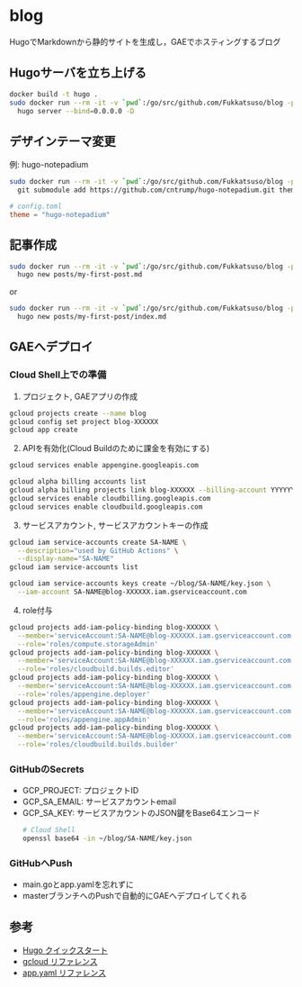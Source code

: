 # blog
HugoでMarkdownから静的サイトを生成し，GAEでホスティングするブログ

## Hugoサーバを立ち上げる
```sh
docker build -t hugo .
sudo docker run --rm -it -v `pwd`:/go/src/github.com/Fukkatsuso/blog -p 1313:1313 hugo \
  hugo server --bind=0.0.0.0 -D
```

## デザインテーマ変更
例: hugo-notepadium
```sh
sudo docker run --rm -it -v `pwd`:/go/src/github.com/Fukkatsuso/blog -p 1313:1313 hugo \
  git submodule add https://github.com/cntrump/hugo-notepadium.git themes/hugo-notepadium
```
```toml
# config.toml
theme = "hugo-notepadium"
```

## 記事作成
```sh
sudo docker run --rm -it -v `pwd`:/go/src/github.com/Fukkatsuso/blog -p 1313:1313 hugo \
  hugo new posts/my-first-post.md
```
or
```sh
sudo docker run --rm -it -v `pwd`:/go/src/github.com/Fukkatsuso/blog -p 1313:1313 hugo \
  hugo new posts/my-first-post/index.md
```

## GAEへデプロイ
### Cloud Shell上での準備
1. プロジェクト, GAEアプリの作成
```sh
gcloud projects create --name blog
gcloud config set project blog-XXXXXX
gcloud app create
```

2. APIを有効化(Cloud Buildのために課金を有効にする)
```sh
gcloud services enable appengine.googleapis.com

gcloud alpha billing accounts list
gcloud alpha billing projects link blog-XXXXXX --billing-account YYYYYY-ZZZZZZ-AAAAAA
gcloud services enable cloudbilling.googleapis.com
gcloud services enable cloudbuild.googleapis.com
```

3. サービスアカウント, サービスアカウントキーの作成
```sh
gcloud iam service-accounts create SA-NAME \
  --description="used by GitHub Actions" \
  --display-name="SA-NAME"
gcloud iam service-accounts list

gcloud iam service-accounts keys create ~/blog/SA-NAME/key.json \
  --iam-account SA-NAME@blog-XXXXXX.iam.gserviceaccount.com
```

4. role付与
```sh
gcloud projects add-iam-policy-binding blog-XXXXXX \
  --member='serviceAccount:SA-NAME@blog-XXXXXX.iam.gserviceaccount.com' \
  --role='roles/compute.storageAdmin'
gcloud projects add-iam-policy-binding blog-XXXXXX \
  --member='serviceAccount:SA-NAME@blog-XXXXXX.iam.gserviceaccount.com' \
  --role='roles/cloudbuild.builds.editor'
gcloud projects add-iam-policy-binding blog-XXXXXX \
  --member='serviceAccount:SA-NAME@blog-XXXXXX.iam.gserviceaccount.com' \
  --role='roles/appengine.deployer'
gcloud projects add-iam-policy-binding blog-XXXXXX \
  --member='serviceAccount:SA-NAME@blog-XXXXXX.iam.gserviceaccount.com' \
  --role='roles/appengine.appAdmin'
gcloud projects add-iam-policy-binding blog-XXXXXX \
  --member='serviceAccount:SA-NAME@blog-XXXXXX.iam.gserviceaccount.com' \
  --role='roles/cloudbuild.builds.builder'
```

### GitHubのSecrets
- GCP_PROJECT: プロジェクトID
- GCP_SA_EMAIL: サービスアカウントemail
- GCP_SA_KEY: サービスアカウントのJSON鍵をBase64エンコード
  ```sh
  # Cloud Shell
  openssl base64 -in ~/blog/SA-NAME/key.json
  ```

### GitHubへPush
- main.goとapp.yamlを忘れずに
- masterブランチへのPushで自動的にGAEへデプロイしてくれる

## 参考
- [Hugo クイックスタート](https://gohugo.io/getting-started/quick-start/)
- [gcloud リファレンス](https://cloud.google.com/sdk/gcloud/reference?hl=ja)
- [app.yaml リファレンス](https://cloud.google.com/appengine/docs/standard/go/config/appref?hl=ja)